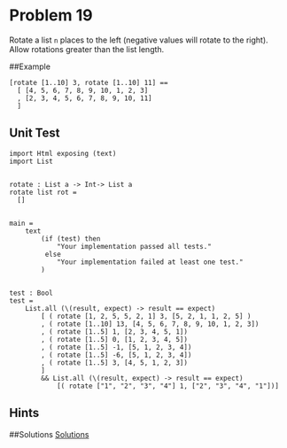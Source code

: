 # Problem 19

Rotate a list ```n``` places to the left (negative values will rotate to the right). Allow rotations greater than the list length. 

##Example
```
[rotate [1..10] 3, rotate [1..10] 11] == 
  [ [4, 5, 6, 7, 8, 9, 10, 1, 2, 3]
  , [2, 3, 4, 5, 6, 7, 8, 9, 10, 11]
  ]
```

## Unit Test
```
import Html exposing (text)
import List


rotate : List a -> Int-> List a
rotate list rot =
  []
  

main =
    text
        (if (test) then
            "Your implementation passed all tests."
         else
            "Your implementation failed at least one test."
        )


test : Bool
test =
    List.all (\(result, expect) -> result == expect)
        [ ( rotate [1, 2, 5, 5, 2, 1] 3, [5, 2, 1, 1, 2, 5] )
        , ( rotate [1..10] 13, [4, 5, 6, 7, 8, 9, 10, 1, 2, 3])
        , ( rotate [1..5] 1, [2, 3, 4, 5, 1])
        , ( rotate [1..5] 0, [1, 2, 3, 4, 5])
        , ( rotate [1..5] -1, [5, 1, 2, 3, 4])
        , ( rotate [1..5] -6, [5, 1, 2, 3, 4])
        , ( rotate [1..5] 3, [4, 5, 1, 2, 3])
        ]
        && List.all (\(result, expect) -> result == expect)
            [( rotate ["1", "2", "3", "4"] 1, ["2", "3", "4", "1"])]
```

## Hints

##Solutions 
[Solutions](problem_19_solutions.md)